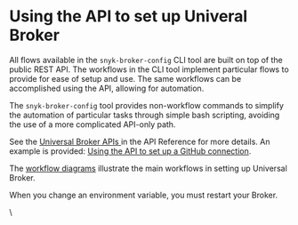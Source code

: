 # Using the API to set up Univeral Broker

All flows available in the `snyk-broker-config` CLI tool are built on top of the public REST API. The workflows in the CLI tool implement particular flows to provide for ease of setup and use. The same workflows can be accomplished using  the API, allowing for automation.

The `snyk-broker-config` tool provides non-workflow commands to simplify the automation of particular tasks through simple bash scripting, avoiding the use of a more complicated API-only path.

See the [Universal Broker APIs ](../../../../snyk-api/reference/universal-broker.md)in the API Reference for more details. An example is provided: [Using the API to set up a GitHub connection](using-the-api-to-set-up-a-github-connection.md).

The [workflow diagrams](universal-broker-workflow-diagrams.md) illustrate the main workflows in setting up Universal Broker.

When you change an environment variable, you must restart your Broker.

\
